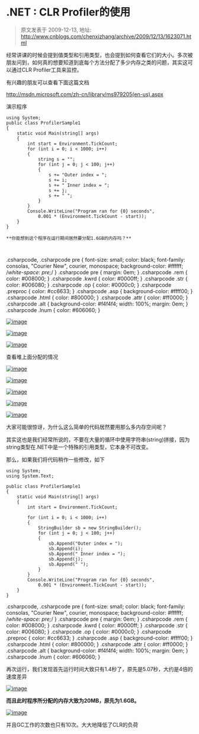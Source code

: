 # .NET : CLR Profiler的使用 
> 原文发表于 2009-12-13, 地址: http://www.cnblogs.com/chenxizhang/archive/2009/12/13/1623071.html 


经常讲课的时候会提到值类型和引用类型，也会提到如何查看它们的大小。多次被朋友问到，如何真的想要知道到底每个方法分配了多少内存之类的问题，其实这可以通过CLR Profiler工具来监控。

 有兴趣的朋友可以查看下面这篇文档

 <http://msdn.microsoft.com/zh-cn/library/ms979205(en-us).aspx>

 演示程序


```
using System;
public class ProfilerSample1
{
    static void Main(string[] args)
    {
        int start = Environment.TickCount;
        for (int i = 0; i < 1000; i++)
        {
            string s = "";
            for (int j = 0; j < 100; j++)
            {
                s += "Outer index = ";
                s += i;
                s += " Inner index = ";
                s += j;
                s += " ";
            }
        }
        Console.WriteLine("Program ran for {0} seconds",
            0.001 * (Environment.TickCount - start));
    }
}
```

```
**你能想到这个程序在运行期间居然要分配1.6GB的内存吗？**
```

```
 
```

.csharpcode, .csharpcode pre
{
 font-size: small;
 color: black;
 font-family: consolas, "Courier New", courier, monospace;
 background-color: #ffffff;
 /*white-space: pre;*/
}
.csharpcode pre { margin: 0em; }
.csharpcode .rem { color: #008000; }
.csharpcode .kwrd { color: #0000ff; }
.csharpcode .str { color: #006080; }
.csharpcode .op { color: #0000c0; }
.csharpcode .preproc { color: #cc6633; }
.csharpcode .asp { background-color: #ffff00; }
.csharpcode .html { color: #800000; }
.csharpcode .attr { color: #ff0000; }
.csharpcode .alt 
{
 background-color: #f4f4f4;
 width: 100%;
 margin: 0em;
}
.csharpcode .lnum { color: #606060; }

[![image](./images/1623071-image_thumb.png "image")](http://images.cnblogs.com/cnblogs_com/chenxizhang/WindowsLiveWriter/541dad921f83.NETCLRProfiler_EFAC/image_2.png) 


[![image](./images/1623071-image_thumb_7.png "image")](http://images.cnblogs.com/cnblogs_com/chenxizhang/WindowsLiveWriter/541dad921f83.NETCLRProfiler_EFAC/image_16.png) 


[![image](./images/1623071-image_thumb_1.png "image")](http://images.cnblogs.com/cnblogs_com/chenxizhang/WindowsLiveWriter/541dad921f83.NETCLRProfiler_EFAC/image_4.png) 


查看堆上面分配的情况


[![image](./images/1623071-image_thumb_2.png "image")](http://images.cnblogs.com/cnblogs_com/chenxizhang/WindowsLiveWriter/541dad921f83.NETCLRProfiler_EFAC/image_6.png) 


[![image](./images/1623071-image_thumb_3.png "image")](http://images.cnblogs.com/cnblogs_com/chenxizhang/WindowsLiveWriter/541dad921f83.NETCLRProfiler_EFAC/image_8.png) 


[![image](./images/1623071-image_thumb_4.png "image")](http://images.cnblogs.com/cnblogs_com/chenxizhang/WindowsLiveWriter/541dad921f83.NETCLRProfiler_EFAC/image_10.png) 


[![image](./images/1623071-image_thumb_5.png "image")](http://images.cnblogs.com/cnblogs_com/chenxizhang/WindowsLiveWriter/541dad921f83.NETCLRProfiler_EFAC/image_12.png) 


[![image](./images/1623071-image_thumb_6.png "image")](http://images.cnblogs.com/cnblogs_com/chenxizhang/WindowsLiveWriter/541dad921f83.NETCLRProfiler_EFAC/image_14.png) 



大家可能很惊讶，为什么这么简单的代码居然要用那么多内存空间呢？


其实这也是我们经常所说的，不要在大量的循环中使用字符串(string)拼接，因为string类型在.NET中是一个特殊的引用类型，它本身不可改变。


那么，如果我们将代码稍作一些修改，如下


```
using System;
using System.Text;

public class ProfilerSample1
{
    static void Main(string[] args)
    {
        int start = Environment.TickCount;

        for (int i = 0; i < 1000; i++)
        {
            StringBuilder sb = new StringBuilder();
            for (int j = 0; j < 100; j++)
            {
                sb.Append("Outer index = ");
                sb.Append(i);
                sb.Append(" Inner index = ");
                sb.Append(j);
                sb.Append(" ");
            }
        }
        Console.WriteLine("Program ran for {0} seconds",
            0.001 * (Environment.TickCount - start));
    }
}
```

.csharpcode, .csharpcode pre
{
 font-size: small;
 color: black;
 font-family: consolas, "Courier New", courier, monospace;
 background-color: #ffffff;
 /*white-space: pre;*/
}
.csharpcode pre { margin: 0em; }
.csharpcode .rem { color: #008000; }
.csharpcode .kwrd { color: #0000ff; }
.csharpcode .str { color: #006080; }
.csharpcode .op { color: #0000c0; }
.csharpcode .preproc { color: #cc6633; }
.csharpcode .asp { background-color: #ffff00; }
.csharpcode .html { color: #800000; }
.csharpcode .attr { color: #ff0000; }
.csharpcode .alt 
{
 background-color: #f4f4f4;
 width: 100%;
 margin: 0em;
}
.csharpcode .lnum { color: #606060; }

再次运行，我们发现首先运行时间大致只有1.4秒了，原先是5.07秒，大约是4倍的速度差异


[![image](./images/1623071-image_thumb_8.png "image")](http://images.cnblogs.com/cnblogs_com/chenxizhang/WindowsLiveWriter/541dad921f83.NETCLRProfiler_EFAC/image_18.png) 


**而且此时程序所分配的内存大致为20MB，原先为1.6GB。**


[![image](./images/1623071-image_thumb_9.png "image")](http://images.cnblogs.com/cnblogs_com/chenxizhang/WindowsLiveWriter/541dad921f83.NETCLRProfiler_EFAC/image_20.png) 


并且GC工作的次数也只有10次。大大地降低了CLR的负荷

